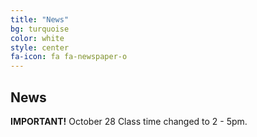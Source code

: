 ```yaml
---
title: "News"
bg: turquoise
color: white
style: center
fa-icon: fa fa-newspaper-o
---
```


## News

**IMPORTANT!** October 28 Class time changed to 2 - 5pm. 


